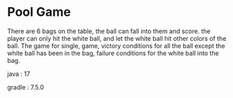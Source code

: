 # Pool Game

There are 6 bags on the table, the ball can fall into them and score. the player can only hit the white ball, and let the white ball hit other colors of the ball. The game for single, game, victory conditions for all the ball except the white ball has been in the bag, failure conditions for the white ball into the bag.

java : 17

gradle : 7.5.0